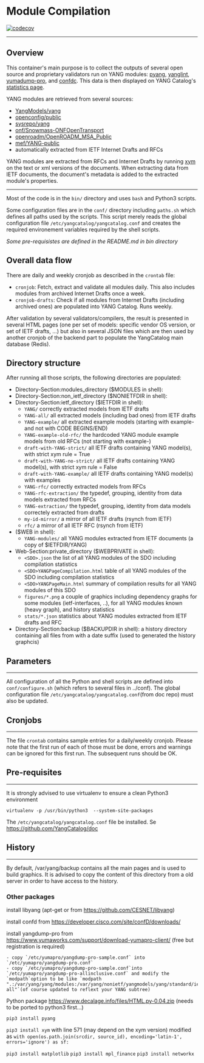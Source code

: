 # Module Compilation

[![codecov](https://codecov.io/gh/YangCatalog/module-compilation/branch/develop/graph/badge.svg?token=09TJME38HB)](https://codecov.io/gh/YangCatalog/module-compilation)

---

## Overview
This container's main purpose is to collect the outputs of several open source and proprietary validators run on YANG modules: [pyang](https://github.com/mbj4668/pyang), [yanglint](https://github.com/CESNET/libyang), [yumadump-pro](https://www.yumaworks.com/tools/yang-compiler/), and [confdc](https://www.tail-f.com/management-agent/). This data is then displayed on YANG Catalog's [statistics page](https://yangcatalog.org/private-page).

YANG modules are retrieved from several sources:
- [YangModels/yang](https://github.com/YangModels/yang)
- [openconfig/public](https://github.com/openconfig/public)
- [sysrepo/yang](https://github.com/sysrepo/yang)
- [onf/Snowmass-ONFOpenTransport](https://github.com/OpenNetworkingFoundation/Snowmass-ONFOpenTransport)
- [openroadm/OpenROADM_MSA_Public](https://github.com/OpenROADM/OpenROADM_MSA_Public)
- [mef/YANG-public](https://github.com/MEF-GIT/YANG-public)
- automatically extracted from IETF Internet Drafts and RFCs

YANG modules are extracted from RFCs and Internet Drafts by running [xym](https://github.com/xym-tool/xym) on the text or xml versions of the documents.
When extracting data from IETF documents, the document's metadata is added to the extracted module's properties.

---

Most of the code is in the `bin/` directory and uses `bash` and Python3 scripts.

Some configuration files are in the `conf/` directory including `paths.sh` which defines all paths used by the scripts. This script merely reads the global configuration file `/etc/yangcatalog/yangcatalog.conf` and creates the required environement variables required by the shell scripts.

*Some pre-requisistes are defined in the README.md in bin directory*

## Overall data flow

There are daily and weekly cronjob as described in the `crontab` file:
- `cronjob`: Fetch, extract and validate all modules daily. This also includes modules from archived Internet Drafts once a week.
- `cronjob-drafts`: Check if all modules from Internet Drafts (including archived ones) are populated into YANG Catalog. Runs weekly.

After validation by several validators/compilers, the result is presented in several HTML pages (one per set of models: specific vendor OS version, or set of IETF drafts, ...) but also in several JSON files which are then used by another cronjob of the backend part to populate the YangCatalog main database (Redis). 

## Directory structure

After running all those scripts, the following directories are populated:

- Directory-Section:modules_directory ($MODULES in shell):
- Directory-Section:non_ietf_directory ($NONIETFDIR in shell):
- Directory-Section:ietf_directory ($IETFDIR in shell):
  - `YANG/` correctly extracted models from IETF drafts
  - `YANG-all/` all extracted models (including bad ones) from IETF drafts
  - `YANG-example/` all extracted example models (starting with example- and not with CODE BEGINS/END)
  - `YANG-example-old-rfc/` the hardcoded YANG module example models from old RFCs (not starting with example-)
  - `draft-with-YANG-strict/` all IETF drafts containing YANG model(s), with strict xym rule = True
  - `draft-with-YANG-no-strict/` all IETF drafts containing YANG model(s), with strict xym rule = False
  - `draft-with-YANG-example/` all IETF drafts containing YANG model(s) with examples
  - `YANG-rfc/` correctly extracted models from RFCs
  - `YANG-rfc-extraction/` the typedef, grouping, identity from data models extracted from RFCs
  - `YANG-extraction/` the typedef, grouping, identity from data models correctely extracted from drafts
  - `my-id-mirror/` a mirror of all IETF drafts (rsynch from IETF)
  - `rfc/` a mirror of all IETF RFC (rsynch from IETF)
- ($WEB in shell):
  - `YANG-modules/` all YANG modules extracted from IETF documents (a copy of $IETFDIR/YANG)
- Web-Section:private_directory ($WEBPRIVATE in shell):
  - `<SDO>.json` the list of all YANG modules of the SDO including compilation statistics
  - `<SDO>YANGPageCompilation.html` table of all YANG modules of the SDO including compilation statistics
  - `<SDO>YANGPageMain.html` summary of compilation results for all YANG modules of this SDO
  - `figures/*.png` a couple of graphics including dependency graphs for some modules (ietf-interfaces, ..), for all YANG modules known (heavy graph), and history statistics
  - `stats/*.json` statistics about YANG modules extracted from IETF drafts and RFC 
- Directory-Section:backup ($BACKUPDIR in shell): a history directory containing all files from <SDO> with a date suffix (used to generated the history graphcis)

## Parameters

----------
All configuration of all the Python and shell scripts are defined into `conf/configure.sh` (which refers to several files in ../conf). The global configuration file `/etc/yangcatalog/yangcatalog.conf`(from doc repo) must also be updated.

## Cronjobs

--------
The file `crontab` contains sample entries for a daily/weekly cronjob. Please note that the first run of each of those must be done, errors and warnings can be ignored for this first run. The subsequent runs should be OK.

## Pre-requisites

--------------
It is strongly advised to use virtualenv to ensure a clean Python3 environment
```
virtualenv -p /usr/bin/python3  --system-site-packages
```

The `/etc/yangcatalog/yangcatalog.conf` file be installed. Se https://github.com/YangCatalog/doc

## History

-------
By default, /var/yang/backup contains all the main pages and is used to build graphics. It is advised to copy the content of this directory from a old server in order to have access to the history.

### Other packages
install libyang (apt-get or from https://github.com/CESNET/libyang)

install confd from https://developer.cisco.com/site/confD/downloads/

install yangdump-pro from https://www.yumaworks.com/support/download-yumapro-client/ (free but registration is required)

	- copy `/etc/yumapro/yangdump-pro-sample.conf` into `/etc/yumapro/yangdump-pro.conf`
	- copy `/etc/yumapro/yangdump-pro-sample.conf`into `/etc/yumapro/yangdump-pro-allinclusive.conf` and modify the `modpath`option to be like `modpath ".:/var/yang/yang/modules:/var/yang/nonietf/yangmodels/yang/standard/ieee/draft:/var/yang/nonietf/yangmodels/yang/standard/ieee/draft/802.1:/var/yang/nonietf/yangmodels/yang/standard/ieee/draft/802.3:/var/yang/ietf/YANG-all"`(of course updated to reflext your YANG subtree)

Python package https://www.decalage.info/files/HTML.py-0.04.zip (needs to be ported to python3 first...)

`pip3 install pyang`

`pip3 install xym` with line 571 (may depend on the xym version) modified as `with open(os.path.join(srcdir, source_id), encoding='latin-1', errors='ignore') as sf:`

`pip3 install matplotlib`
`pip3 install mpl_finance`
`pip3 install networkx`
